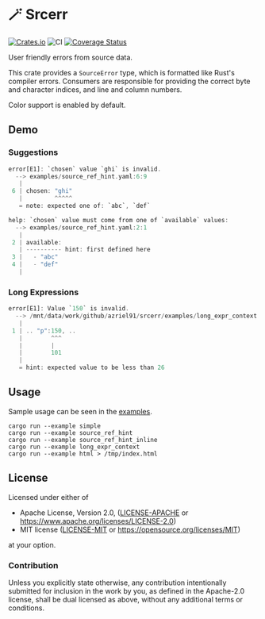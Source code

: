 # 🪄 Srcerr

[![Crates.io](https://img.shields.io/crates/v/srcerr.svg)](https://crates.io/crates/srcerr)
![CI](https://github.com/azriel91/srcerr/workflows/CI/badge.svg)
[![Coverage Status](https://codecov.io/gh/azriel91/srcerr/branch/main/graph/badge.svg)](https://codecov.io/gh/azriel91/srcerr)

User friendly errors from source data.

This crate provides a `SourceError` type, which is formatted like Rust's compiler errors. Consumers are responsible for providing the correct byte and character indices, and line and column numbers.

Color support is enabled by default.

## Demo

### Suggestions

```rust
error[E1]: `chosen` value `ghi` is invalid.
  --> examples/source_ref_hint.yaml:6:9
   |
 6 | chosen: "ghi"
   |         ^^^^^
   = note: expected one of: `abc`, `def`

help: `chosen` value must come from one of `available` values:
  --> examples/source_ref_hint.yaml:2:1
   |
 2 | available:
   | ---------- hint: first defined here
 3 |   - "abc"
 4 |   - "def"
   |
```

### Long Expressions

```rust
error[E1]: Value `150` is invalid.
  --> /mnt/data/work/github/azriel91/srcerr/examples/long_expr_context.json:1:101
   |
 1 | .. "p":150, ..
   |        ^^^
   |        |
   |        101
   |
   = hint: expected value to be less than 26
```

## Usage

Sample usage can be seen in the [examples](examples).

```
cargo run --example simple
cargo run --example source_ref_hint
cargo run --example source_ref_hint_inline
cargo run --example long_expr_context
cargo run --example html > /tmp/index.html
```

## License

Licensed under either of

* Apache License, Version 2.0, ([LICENSE-APACHE](LICENSE-APACHE) or https://www.apache.org/licenses/LICENSE-2.0)
* MIT license ([LICENSE-MIT](LICENSE-MIT) or https://opensource.org/licenses/MIT)

at your option.

### Contribution

Unless you explicitly state otherwise, any contribution intentionally submitted for inclusion in the work by you, as defined in the Apache-2.0 license, shall be dual licensed as above, without any additional terms or conditions.
